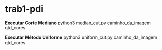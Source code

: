 # trab1-pdi

**Executar Corte Mediano**
python3 median_cut.py caminho_da_imagem qtd_cores

**Executar Método Uniforme**
python3 uniform_cut.py caminho_da_imagem qtd_cores 